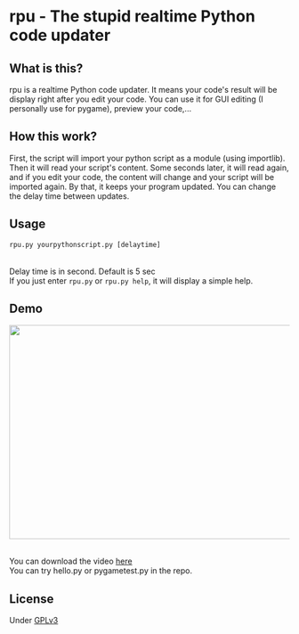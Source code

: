 # rpu - The stupid realtime Python code updater
## What is this?
rpu is a realtime Python code updater. It means your code's result will be display right after you edit your code. You can use it for GUI editing (I personally use for pygame), preview your code,...
## How this work?
First, the script will import your python script as a module (using importlib). Then it will read your script's content. Some seconds later, it will read again, and if you edit your code, the content will change and your script will be imported again. By that, it keeps your program updated. You can change the delay time between updates.
## Usage
```cmd
rpu.py yourpythonscript.py [delaytime]
```
<br>Delay time is in second. Default is 5 sec
<br>If you just enter ```rpu.py``` or ```rpu.py help```, it will display a simple help.

## Demo
<img src="https://github.com/raspiduino/rpu/raw/main/demo.gif" width="683" height="384"/>

<br>You can download the video <a href="https://github.com/raspiduino/rpu/raw/main/demo.webm">here</a>
<br>You can try hello.py or pygametest.py in the repo.

## License
Under <a href="https://github.com/raspiduino/rpu/blob/main/LICENSE">GPLv3</a>
